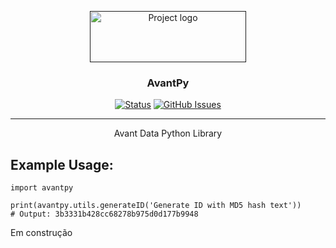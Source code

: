 <p align="center">
  <a href="" rel="noopener">
 <img width=250px height=82px src="https://i.imgur.com/zHVh1RJ.png" alt="Project logo"></a>
</p>

<h3 align="center">AvantPy</h3>

<div align="center">

[![Status](https://img.shields.io/badge/status-active-success.svg)]()
[![GitHub Issues](https://img.shields.io/github/issues/xp44/AvantPy.svg)](https://github.com/Avant-Data/AvantPy/issues)

</div>

---

<p align="center"> Avant Data Python Library
    <br> 
</p>

## Example Usage:
```
import avantpy

print(avantpy.utils.generateID('Generate ID with MD5 hash text'))
# Output: 3b3331b428cc68278b975d0d177b9948
```

Em construção